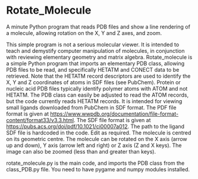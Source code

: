 # Rotate_Molecule
A minute Python program that reads PDB files and show a line rendering of a molecule, allowing rotation on the X, Y and Z axes, and zoom.

This simple program is not a serious molecular viewer.  It is intended to teach and demystify computer manipulation of molecules, in conjunction with reviewing elementary geometry and matrix algebra.
Rotate_molecule is a simple Python program that imports an elementary PDB class, allowing PDB files to be read, and specifically HETATM and CONECT data to be retrieved.  Note that the HETATM record descriptors are used to identify the X, Y and Z coordinates of atoms in SDF files (see PubChem).  Protein or nucleic acid PDB files typically identify polymer atoms with ATOM and not HETATM.  The PDB class can easily be adjusted to read the ATOM records, but the code currently reads HETATM records.  It is intended for viewing small ligands downloaded from PubChem in SDF format. The PDF file format is given at https://www.wwpdb.org/documentation/file-format-content/format33/v3.3.html.  The SDF file format is given at https://pubs.acs.org/doi/pdf/10.1021/ci00007a012.
The path to the ligand SDF file is hardcoded in the code.  Edit as required.
The molecule is centred on its geometric centre.
The molecule can be rotated on the X axis (arrow up and down), Y axis (arrow left and right) or Z axis (Z and X keys). The image can also be zoomed (less than and greater than keys).

rotate_molecule.py is the main code, and imports the PDB class from the class_PDB.py file.  You need to have pygame and numpy modules installed.
